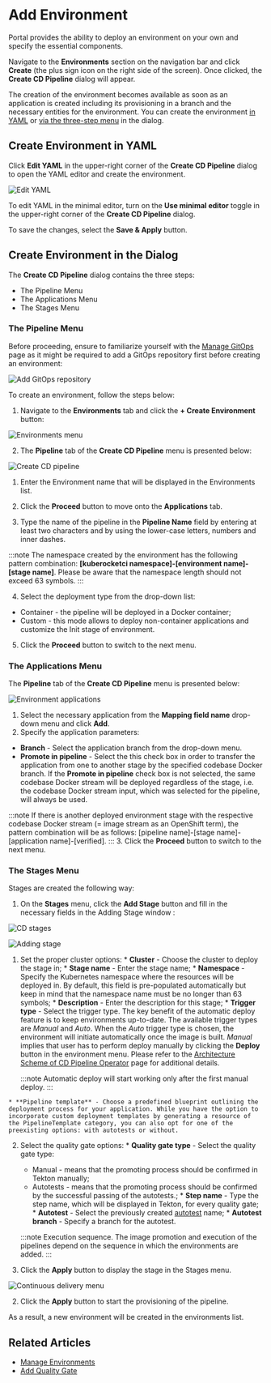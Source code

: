 # Add Environment

Portal provides the ability to deploy an environment on your own and specify the essential components.

Navigate to the **Environments** section on the navigation bar and click **Create** (the plus sign icon on the right side of the screen). Once clicked, the **Create CD Pipeline** dialog will appear.

The creation of the environment becomes available as soon as an application is created including its provisioning
in a branch and the necessary entities for the environment. You can create the environment [in YAML](#create-environment-in-yaml) or [via the three-step menu](#create-environment-in-the-dialog) in the dialog.

## Create Environment in YAML
Click **Edit YAML** in the upper-right corner of the **Create CD Pipeline** dialog to open the YAML editor and create the environment.

![Edit YAML](../assets/user-guide/edp-portal-yaml-editor.png "Edit YAML")

To edit YAML in the minimal editor, turn on the **Use minimal editor** toggle in the upper-right corner of the **Create CD Pipeline** dialog.

To save the changes, select the **Save & Apply** button.

## Create Environment in the Dialog
The **Create CD Pipeline** dialog contains the three steps:

* The Pipeline Menu
* The Applications Menu
* The Stages Menu

### The Pipeline Menu

Before proceeding, ensure to familiarize yourself with the [Manage GitOps](gitops.md) page as it might be required to add a GitOps repository first before creating an environment:

  ![Add GitOps repository](../assets/user-guide/add-gitops-repo.png "Add GitOps repository")

To create an environment, follow the steps below:

1. Navigate to the **Environments** tab and click the **+ Create Environment** button:

  ![Environments menu](../assets/user-guide/edp-portal-create-new-pipeline.png "Environments menu")

2. The **Pipeline** tab of the **Create CD Pipeline** menu is presented below:

  ![Create CD pipeline](../assets/user-guide/edp-portal-pipeline-menu.png "Create CD pipeline")

  1. Enter the Environment name that will be displayed in the Environments list.

  2. Click the **Proceed** button to move onto the **Applications** tab.

3. Type the name of the pipeline in the **Pipeline Name** field by entering at least two characters and by using
the lower-case letters, numbers and inner dashes.

  :::note
    The namespace created by the environment has the following pattern combination: **[kuberocketci namespace]-[environment name]-[stage name]**.
    Please be aware that the namespace length should not exceed 63 symbols.
  :::

4. Select the deployment type from the drop-down list:

  * Container - the pipeline will be deployed in a Docker container;
  * Custom - this mode allows to deploy non-container applications and customize the Init stage of environment.

5. Click the **Proceed** button to switch to the next menu.

### The Applications Menu

The **Pipeline** tab of the **Create CD Pipeline** menu is presented below:

  ![Environment applications](../assets/user-guide/edp-portal-cd-pipeline-applications.png "Environment applications")

1. Select the necessary application from the **Mapping field name** drop-down menu and click **Add**.
2. Specify the application parameters:
  * **Branch** - Select the application branch from the drop-down menu.
  * **Promote in pipeline** - Select the this check box in order to transfer the application from one to another stage
  by the specified codebase Docker branch. If the **Promote in pipeline** check box is not selected,
  the same codebase Docker stream will be deployed regardless of the stage, i.e. the codebase Docker stream input,
  which was selected for the pipeline, will always be used.

  :::note
    If there is another deployed environment stage with the respective codebase Docker stream (= image stream as an OpenShift term),
    the pattern combination will be as follows: [pipeline name]-[stage name]-[application name]-[verified].
  :::
3. Click the **Proceed** button to switch to the next menu.

### The Stages Menu

Stages are created the following way:

1. On the **Stages** menu, click the **Add Stage** button and fill in the necessary fields in the Adding Stage window <a name="adding_stage_window"></a>:

  ![CD stages](../assets/user-guide/edp-portal-cd-pipeline-stages.png "CD stages")

  ![Adding stage](../assets/user-guide/edp-portal-cd-adding-stage1.png "Adding stage")

  1. Set the proper cluster options:
    * **Cluster** - Choose the cluster to deploy the stage in;
    * **Stage name** - Enter the stage name;
    * **Namespace** - Specify the Kubernetes namespace where the resources will be deployed in. By default, this field is pre-populated automatically but keep in mind that the namespace name must be no longer than 63 symbols;
    * **Description** - Enter the description for this stage;
    * **Trigger type** - Select the trigger type. The key benefit of the automatic deploy feature is to keep environments up-to-date. The available trigger types are _Manual_ and _Auto_. When the _Auto_ trigger type is chosen, the environment will initiate automatically once the image is built. _Manual_ implies that user has to perform deploy manually by clicking the **Deploy** button in the environment menu. Please refer to the [Architecture Scheme of CD Pipeline Operator](https://github.com/epam/edp-cd-pipeline-operator/blob/master/docs/arch.md) page for additional details.

      :::note
        Automatic deploy will start working only after the first manual deploy.
      :::

    * **Pipeline template** - Choose a predefined blueprint outlining the deployment process for your application. While you have the option to incorporate custom deployment templates by generating a resource of the PipelineTemplate category, you can also opt for one of the preexisting options: with autotests or without.

  2. Select the quality gate options:
    * **Quality gate type** - Select the quality gate type:
       - Manual - means that the promoting process should be confirmed in Tekton manually;
       - Autotests - means that the promoting process should be confirmed by the successful passing of the autotests.;
    * **Step name** - Type the step name, which will be displayed in Tekton, for every quality gate;
    * **Autotest** - Select the previously created [autotest](add-autotest.md) name;
    * **Autotest branch** - Specify a branch for the autotest.

      :::note
        Execution sequence. The image promotion and execution of the pipelines depend on the sequence in which the environments are added.
      :::

  3. Click the **Apply** button to display the stage in the Stages menu.

  ![Continuous delivery menu](../assets/user-guide/edp-portal-cd-pipeline-stages-menu.png "Continuous delivery menu")

2. Click the **Apply** button to start the provisioning of the pipeline.

As a result, a new environment will be created in the environments list.

## Related Articles

* [Manage Environments](../user-guide/manage-environments.md)
* [Add Quality Gate](../user-guide/add-quality-gate.md)
